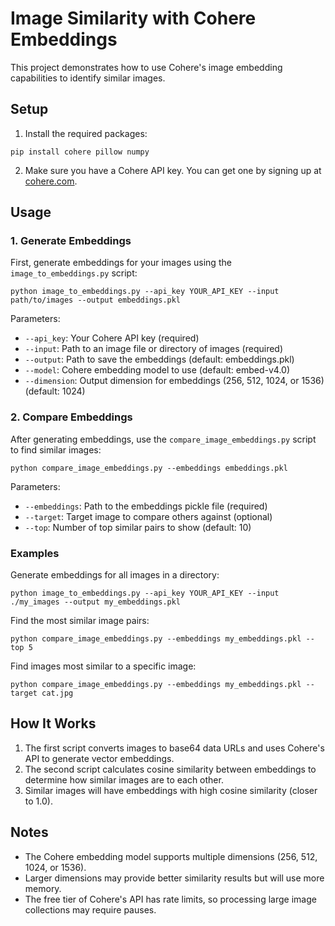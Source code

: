 # Image Similarity with Cohere Embeddings

This project demonstrates how to use Cohere's image embedding capabilities to identify similar images.

## Setup

1. Install the required packages:
```
pip install cohere pillow numpy
```

2. Make sure you have a Cohere API key. You can get one by signing up at [cohere.com](https://cohere.com).

## Usage

### 1. Generate Embeddings

First, generate embeddings for your images using the `image_to_embeddings.py` script:

```
python image_to_embeddings.py --api_key YOUR_API_KEY --input path/to/images --output embeddings.pkl
```

Parameters:
- `--api_key`: Your Cohere API key (required)
- `--input`: Path to an image file or directory of images (required)
- `--output`: Path to save the embeddings (default: embeddings.pkl)
- `--model`: Cohere embedding model to use (default: embed-v4.0)
- `--dimension`: Output dimension for embeddings (256, 512, 1024, or 1536) (default: 1024)

### 2. Compare Embeddings

After generating embeddings, use the `compare_image_embeddings.py` script to find similar images:

```
python compare_image_embeddings.py --embeddings embeddings.pkl
```

Parameters:
- `--embeddings`: Path to the embeddings pickle file (required)
- `--target`: Target image to compare others against (optional)
- `--top`: Number of top similar pairs to show (default: 10)

### Examples

Generate embeddings for all images in a directory:
```
python image_to_embeddings.py --api_key YOUR_API_KEY --input ./my_images --output my_embeddings.pkl
```

Find the most similar image pairs:
```
python compare_image_embeddings.py --embeddings my_embeddings.pkl --top 5
```

Find images most similar to a specific image:
```
python compare_image_embeddings.py --embeddings my_embeddings.pkl --target cat.jpg
```

## How It Works

1. The first script converts images to base64 data URLs and uses Cohere's API to generate vector embeddings.
2. The second script calculates cosine similarity between embeddings to determine how similar images are to each other.
3. Similar images will have embeddings with high cosine similarity (closer to 1.0).

## Notes

- The Cohere embedding model supports multiple dimensions (256, 512, 1024, or 1536).
- Larger dimensions may provide better similarity results but will use more memory.
- The free tier of Cohere's API has rate limits, so processing large image collections may require pauses. 
